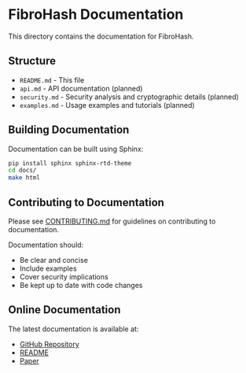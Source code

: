 # FibroHash Documentation

This directory contains the documentation for FibroHash.

## Structure

- `README.md` - This file
- `api.md` - API documentation (planned)
- `security.md` - Security analysis and cryptographic details (planned)
- `examples.md` - Usage examples and tutorials (planned)

## Building Documentation

Documentation can be built using Sphinx:

```bash
pip install sphinx sphinx-rtd-theme
cd docs/
make html
```

## Contributing to Documentation

Please see [CONTRIBUTING.md](../CONTRIBUTING.md) for guidelines on contributing to documentation.

Documentation should:

- Be clear and concise
- Include examples
- Cover security implications
- Be kept up to date with code changes

## Online Documentation

The latest documentation is available at:
- [GitHub Repository](https://github.com/SpyrosLefkaditis/fibrohash)
- [README](../README.md)
- [Paper](../paper.md)